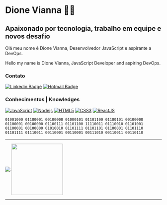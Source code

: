 # Dione Vianna :man_technologist:

## Apaixonado por tecnologia, trabalho em equipe e novos desafio

  Olá meu nome é Dione Vianna, Desenvolvedor JavaScript e aspirante a DevOps.
  
  Hello my name is Dione Vianna, JavaScript Developer and aspiring DevOps.

### Contato

[![Linkedin Badge](https://img.shields.io/badge/-Dione%20Vianna-0078D4?labelColor=52575d&logoWidth=17&style=for-the-badge&logo=Linkedin&logoColor=white&link=https://www.linkedin.com/in/dione-vianna/)](https://www.linkedin.com/in/dione-vianna/)
[![Hotmail Badge](https://img.shields.io/badge/-Dione-0078D4?labelColor=52575d&logoWidth=17&style=for-the-badge&logo=microsoft-outlook&logoColor=white&link=mailto:dioneg12@hotmail.com)](mailto:dioneg12@hotmail.com)

### Conhecimentos | Knowledges

[![JavaScript](https://img.shields.io/badge/-JavaScript-263238?style=for-the-badge&logo=javascript&link=https://github.com/Dione-Vianna/realmdb)](https://github.com/Dione-Vianna/server-https)
[![Nodejs](https://img.shields.io/badge/-Nodejs-263238?style=for-the-badge&logo=Node.js&link=https://github.com/Dione-Vianna/nestjs-typeorm/)](https://github.com/Dione-Vianna/api-mercado-pago)
[![HTML5](https://img.shields.io/badge/-HTML5-263238?style=for-the-badge&logo=html5&logoColor=white&link=https://github.com/Dione-Vianna/Doe/)](https://github.com/Dione-Vianna/Doe/)
[![CSS3](https://img.shields.io/badge/-CSS3-263238?style=for-the-badge&logo=css3&link=https://github.com/Dione-Vianna/Doe/)](https://github.com/Dione-Vianna/ghibli)
[![ReactJS](https://img.shields.io/badge/-React-263238?style=for-the-badge&logo=react&link=https://github.com/Dione-Vianna/Doe/)](https://github.com/Dione-Vianna/github-explorer)

```
01001000 01100001 00100000 01000101 01101100 01100101 00100000 
01100001 00100000 01100111 01101100 11110011 01110010 01101001 
01100001 00100000 01010010 01101111 01101101 01100001 01101110 
01101111 01110011 00110001 00110001 00111010 00110011 00110110 
```
---

<p>
  <a href="https://github.com/dione-vianna/github-readme-stats">
    <img
      align="center"
      src="https://github-readme-stats.vercel.app/api/top-langs/?username=dione-vianna&layout=compact&theme=tokyonight"
    />
  </a>
  <a href="https://github.com/dione-vianna/github-readme-stats">
    <img
      align="center"
      height="165"
      src="https://github-readme-stats.vercel.app/api?username=dione-vianna&layout=compact&theme=tokyonight"
    />
  </a>
</p>

---
